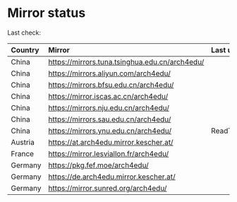 <script src="./time.js"></script>
# Mirror status
Last check: <script type="text/javascript">localize(1687634142.7178721);</script>

|Country|Mirror|Last update|
|:------|:-----|:----------|
|China|https://mirrors.tuna.tsinghua.edu.cn/arch4edu/|<script type="text/javascript">localize(1687588636);</script>|
|China|https://mirrors.aliyun.com/arch4edu/|<script type="text/javascript">localize(1687502869);</script>|
|China|https://mirrors.bfsu.edu.cn/arch4edu/|<script type="text/javascript">localize(1687588636);</script>|
|China|https://mirror.iscas.ac.cn/arch4edu/|<script type="text/javascript">localize(1687588636);</script>|
|China|https://mirrors.nju.edu.cn/arch4edu/|<script type="text/javascript">localize(1687502869);</script>|
|China|https://mirrors.sau.edu.cn/arch4edu/|<script type="text/javascript">localize(1673850842);</script>|
|China|https://mirrors.ynu.edu.cn/arch4edu/|ReadTimeout|
|Austria|https://at.arch4edu.mirror.kescher.at/|<script type="text/javascript">localize(1687588636);</script>|
|France|https://mirror.lesviallon.fr/arch4edu/|<script type="text/javascript">localize(1687588636);</script>|
|Germany|https://pkg.fef.moe/arch4edu/|<script type="text/javascript">localize(1687588636);</script>|
|Germany|https://de.arch4edu.mirror.kescher.at/|<script type="text/javascript">localize(1687588636);</script>|
|Germany|https://mirror.sunred.org/arch4edu/|<script type="text/javascript">localize(1687588636);</script>|

<script src="./tablefilter/tablefilter.js"></script>
<script src="./table.js"></script>